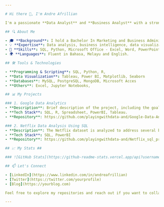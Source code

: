```yaml
---

# Hi there 👋, I'm Andre Afrillian

I'm a passionate **Data Analyst** and **Business Analyst** with a strong background in analyzing complex data and delivering actionable insights. I thrive on turning data into meaningful narratives and helping organizations make data-driven decisions. Welcome to my GitHub profile!

## 🔍 About Me

- 🎓 **Background**: I hold a Bachelor In Marketing and Business Administration in Marketing from Unviersiti Utara Malaysia.
- 💡 **Expertise**: Data analysis, business intelligence, data visualization, statistical analysis, and more.
- 🚀 **Skills**: SQL, Python, Microsoft Office - Excel, Word, PowerPoint, Tableau, Power BI.
- 🌍 **Languages**: Fluent in Bahasa, Melayu and English.

## 🛠️ Tools & Technologies

- **Programming & Scripting**: SQL, Python, R,
- **Data Visualization**: Tableau, Power BI, Matplotlib, Seaborn
- **Databases**: MySQL, PostgreSQL, MongoDB, Microsoft Acces
- **Others**: Excel, Jupyter Notebooks,

## 📊 My Projects

### 1. Google Data Analytics
- **Description**: Brief description of the project, including the goal and key outcomes.
- **Tech Stack**: SQL, R, Spreadsheet, PowerBI, Tableau.
- **Repository**: https://github.com/playingwithdata-and/Google-Data-Analytics

### 2. Netflix Data Analysis Using SQL
- **Description**: The Netflix dataset is analyzed to address several business questions and objective
- **Tech Stack**: SQL, PowerBI
- **Repository**: https://github.com/playingwithdata-and/Netflix_sql_project

## 📈 My Stats ##

### ![GitHub Stats](https://github-readme-stats.vercel.app/api?username=playingwithdata-and&show_icons=true&theme=radical) ##

## 📫 Let's Connect

- [LinkedIn](https://www.linkedin.com/in/andreafrillian)
- [Twitter](https://twitter.com/yourprofile)
- [Blog](https://yourblog.com)

Feel free to explore my repositories and reach out if you want to collaborate or have any questions!

---
```


